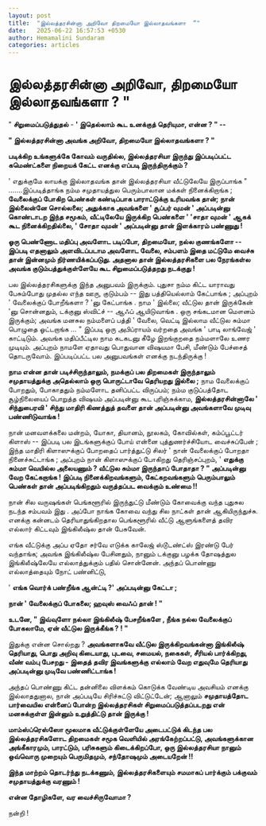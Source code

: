```yaml
---
layout: post
title:  "இல்லத்தரசின்னா அறிவோ திறமையோ இல்லாதவங்களா  “"
date:   2025-06-22 16:57:53 +0530
author: Hemamalini Sundaram
categories: articles
---
```


#  இல்லத்தரசின்னா அறிவோ, திறமையோ இல்லாதவங்களா ? " 

\" **சிறுமைப்படுத்துதல்** - **' இதெல்லாம் கூட உனக்குத் தெரியுமா, என்ன ? " --**

**" இல்லத்தரசின்னா அவங்க அறிவோ, திறமையோ இல்லாதவங்களா ? "**

**படிக்கிற உங்களுக்கே கோவம் வருதில்ல, இல்லத்தரசியா இருந்து இப்படிப்பட்ட கமெண்ட்களை
நிறையக் கேட்ட எனக்கு எப்படி இருந்திருக்கும் ?**

' எதுக்குமே லாயக்கு இல்லாதவங்க தான் இல்லத்தரசியா வீட்டுலேயே இருப்பாங்க "
.......இப்படித்தாங்க நம்ம சமுதாயத்துல பெரும்பாலான மக்கள் நினைக்கிறாங்க ;
**வேலைக்குப் போகிற பெண்கள் கண்டிப்பாக பாராட்டுக்கு உரியவங்க தான்; நான் இல்லைன்னே
சொல்லலை; அதுக்காக அவங்களை ' சூப்பர் வுமன் ' அப்படின்னு கொண்டாடற இந்த சமூகம்,
வீட்டிலேயே இருக்கிற பெண்களை ' 'சாதா வுமன் ' ஆகக் கூட நினைக்கிறதில்லை, ' சோதா
வுமன் ' அப்படின்னு தான் இளக்காரம் பண்ணுது !**

**ஓரு பெண்ணோட மதிப்பு அவளோட படிப்போ, திறமையோ, நல்ல குணங்களோ -- இப்படி எதனாலும்
அளவிடப்படாம அவளோட வேலை, சம்பளம் இதை மட்டுமே வைச்சு தான் இன்னமும் நிர்ணயிக்கப்படுது.
அதனால தான் இல்லத்தரசிகளை பல நேரங்கள்ல அவங்க குடும்பத்துக்குள்ளேயே கூட
சிறுமைப்படுத்தறது நடக்குது !**

பல இல்லத்தரசிகளுக்கு இந்த அனுபவம் இருக்கும். புதுசா நம்ம கிட்ட யாராவது பேசும்போது
முதல்ல எந்த ஊரு, குடும்பம் -- இது பத்தியெல்லாம் கேட்பாங்க ; அப்புறம் ' வேலைக்குப்
போறீங்களா ? 'னு கேட்பாங்க . நாம ' இல்லை; வீட்டுல தான் இருக்கேன் 'னு சொன்னதும்,
டக்குனு ஸ்விட்ச் -- ஆஃப் ஆயிடுவாங்க . ஒரு சங்கடமான மௌனம் இருக்கும்; அவங்க மனசுல
நம்மளைப் பத்தி ' வேலை, வெட்டி இல்லாம வீட்டுல சும்மா பொழுதை ஓட்டறாங்க ... " இப்படி
ஒரு அபிப்ராயம் வர்றதை அவங்க ' பாடி லாங்வேஜ் ' காட்டிடும். அவங்க மதிப்பீட்டில நாம
கடகடனு கீழே இறங்குறதை நம்மளாலே உணர முடியும். அப்புறம் நாமளே ஏதாவது பொதுவான
விஷயமா பேசி, மீண்டும் பேச்சைத் தொடருவோம். இப்படிப்பட்ட பல அனுபவங்கள் எனக்கு
நடந்திருக்கு !

**நாம என்ன தான் படிச்சிருந்தாலும், நமக்குப் பல திறமைகள் இருந்தாலும் சமுதாயத்துக்கு
அதெல்லாம் ஒரு பொருட்டாவே தெரியறது இல்லை ;** நாம வேலைக்குப் போறதும், போகாததும்
நம்மளோட தனிப்பட்ட விருப்பம்; நம்ம குடுப்பத்தோட சூழ்நிலையைப் பொறுத்த விஷயம் அப்படின்னு
கூட புரிஞ்சுக்காம, **இல்லத்தரசின்னாலே ' சிந்துபைரவி ' சிந்து மாதிரி கிணத்துத்
தவளை தான் அப்படின்னு அவங்களாவே முடிவு பண்ணிடுவாங்க !**

நான் மனவளக்கலை மன்றம், யோகா, தியானம், நூலகம், கோவில்கள், கம்ப்பூட்டர் கிளாஸ் -- இப்படி
பல இடங்களுக்குப் போய் என்னை புத்துணர்ச்சியோட வைச்சுப்பேன் ; இந்த மாதிரி கிளாஸுக்குப்
போறதைப் பார்த்துட்டு சிலர் ' நான் வேலைக்குப் போறதா நினைச்சுட்டாங்க ; அப்புறம் நான்
கிளாஸுக்குப் போகிறது தெரிஞ்சப்புறம், ' **எதுக்கு சும்மா வெயில்ல அலையணும் ? வீட்டுல
சும்மா இருந்தாப் போதாதா ? " அப்படின்னு வேற கேட்கறாங்க ! இப்படி நினைக்கிறவங்களும்,
கேட்கறவங்களும் பெரும்பாலும் பெண்கள் தான் அப்படிங்கிறதும் வருத்தப்பட வைக்கும் உண்மை !!**

நான் சில வருஷங்கள் பெங்களூரில் இருந்துட்டு மீண்டும் கோவைக்கு வந்த புதுசுல நடந்த சம்பவம்
இது . அப்போ நாங்க கோவை வந்து சில நாட்கள் தான் ஆகியிருந்துச்சு. எனக்கு கன்னடம்
தெரியாதுங்கிறதால பெங்களூரில் வீட்டு ஆளுங்களைத் தவிர எல்லார் கிட்டவும் இங்கிலீஷ்ல தான்
பேசுவேன்.

எங்க வீட்டுக்கு அப்ப ஏதோ சர்வே எடுக்க காலேஜ் ஸ்டூடண்ட்ஸ் இரண்டு பேர் வந்தாங்க; அவங்க
இங்கிலீஷ்ல பேசினதும், நானும் டக்குனு பழக்க தோஷத்துல இங்கிலீஷ்லேயே எல்லாத்துக்கும் பதில்
சொன்னேன். அந்தப் பொண்ணு எல்லாத்தையும் நோட் பண்னிட்டு,

' **எங்க வொர்க் பண்றீங்க ஆன்ட்டி ?' அப்படின்னு கேட்டா ;**

**நான் ' வேலைக்குப் போகலை; ஹவுஸ் வைஃப் தான் ! "**

**உடனே, " இவ்வுளோ நல்லா இங்கிலீஷ் பேசறீங்களே , நீங்க நல்ல வேலைக்குப் போகலாமே, ஏன்
வீட்டுல இருக்கீங்க ? ! "**

இதுக்கு என்ன சொல்றது ? **அவங்களாகவே வீட்டுல இருக்கிறவங்கன்னா இங்கிலீஷ் தெரியாது,
பொது அறிவு கிடையாது, புடவை, சமையல், நகைகள், சீரியல் பார்க்கிறது, வீண் வம்பு
பேசறது - இதைத் தவிர இவங்களுக்கு எல்லாம் வேற எதுவுமே தெரியாது அப்படின்னு முடிவே
பண்ணிட்டாங்க !**

அந்தப் பொண்ணு கிட்ட தன்னிலை விளக்கம் கொடுக்க வேண்டிய அவசியம் எனக்கு இல்லாததுனால, நான்
அப்படியே சிரிச்சுட்டு விட்டுட்டேன்; ஆனாலும் **சமுதாயத்தோட பார்வையில என்னைப் போன்ற
இல்லத்தரசிகள் சிறுமைப்படுத்தப்படறது என் மனசுக்குள்ள இன்னும் உறுத்திட்டு தான் இருக்கு
!**

**மாம்ஸ்ப்ரெஸ்ஸோ மூலமாக வீட்டுக்குள்ளேயே அடைபட்டுக் கிடந்த பல இல்லத்தரசிகளோட திறமைகள்
சமூக வெளியில் அரங்கேற்றப்பட்டு, அவங்களுக்கான அங்கீகாரமும், பாரட்டும், பரிசுகளும்
கிடைக்கிறப்போ, ஒரு இல்லத்தரசியா நானும் ஒவ்வொரு முறையும் பெருமிதமும், சந்தோஷமும்
அடையறேன் !!**

**இந்த மாற்றம் தொடர்ந்து நடக்கணும், இல்லத்தரசிகளையும் சமமாகப் பார்க்கும் பக்குவம்
சமுதாயத்துக்கு வரணும் !**

**என்ன தோழிகளே, வர வைச்சிருவோமா ?**

நன்றி !
